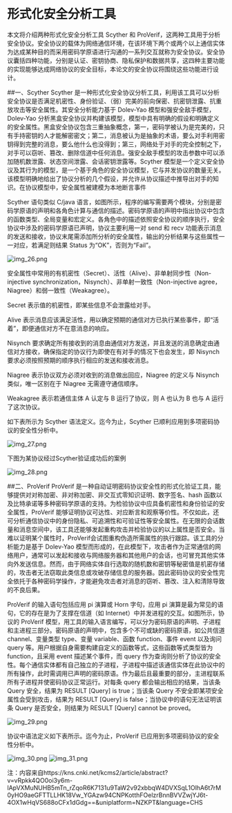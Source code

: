 <!--
title: 形式化安全分析工具
subtitle: 工业安全
author: 卜绪萌
keyword: 工业安全
published: 2024-04-26
topicImg: assets/3/img_26.png
-->

# 形式化安全分析工具
本文将介绍两种形式化安全分析工具 Scyther 和 ProVerif，这两种工具用于分析安全协议。安全协议的载体为网络通信环境，在该环境下两个或两个以上通信实体为达成某种目的而采用密码学原语进行沟通的一系列交互就称为安全协议。安全协议囊括四种功能，分别是认证、密钥协商、隐私保护和数据共享，这四种主要功能的实现能够达成网络协议的安全目标，本论文的安全协议将围绕这些功能进行设计。

##一、Scyther
Scyther 是一种形式化安全协议分析工具，利用该工具可以分析安全协议是否满足机密性、身份验证、（弱）完美的前向保密、抗密钥泄露、抗重放攻击等安全属性。其安全分析能力基于 Dolev-Yao 模型和强安全敌手模型，Dolev-Yao 分析黑盒安全协议并构建该模型，模型中具有明确的假设和明确定义的安全属性。黑盒安全协议包含三重抽象概念，第一，密码学被认为是完美的，只有手持密钥的人才能解密密文；第二，消息被认为是抽象的术语，要么对手利用密钥得到完整的消息，要么他什么也没得到；第三，网络处于对手的完全控制之下，对手可以窃听、篡改、删除信道中任何消息。强安全敌手模型的攻击参数中可以添加随机数泄露、状态空间泄露、会话密钥泄露等。Scyther 模型是一个定义安全协议及其行为的模型，是一个基于角色的安全协议模型，它与并发协议的数量无关。该模型明确地给出了协议分析的几个假设，并允许从协议描述中推导出对手的知识。在协议模型中，安全属性被建模为本地断言事件

Scyther 语句类似 C/java 语言，如图所示，程序的编写需要两个模块，分别是密码学原语的声明和各角色计算与通信的描述。密码学原语的声明中指出协议中包含的函数类型、全局变量和宏定义。各角色中的描述依照安全协议的顺序执行，安全协议中涉及的密码学原语已声明，协议主要利用一对 send 和 recv 功能表示消息的发送和接收，协议末尾需添加所分析的安全属性，输出的分析结果与这些属性一一对应，若满足则结果 Status 为“OK”，否则为“Fail”。

![img_26.png](assets/3/img_26.png)

安全属性中常用的有机密性（Secret）、活性（Alive）、非单射同步性（Non-injective synchronization，Nisynch）、非单射一致性（Non-injective agree，Niagree）和弱一致性（Weakagree）。

Secret 表示值的机密性，即某些信息不会泄露给对手。

Alive 表示消息应该满足活性，用以确定预期的通信对方已执行某些事件，即“活着”，即便通信对方不在意消息的响应。

Nisynch 要求确定所有接收到的消息由通信对方发送，并且发送的消息确定由通信对方接收，确保指定的协议行为即使在有对手的情况下也会发生，即 Nisynch 要求必须按照预期的顺序执行相应的发送和接收消息。

Niagree 表示协议双方必须对收到的消息做出回应，Niagree 的定义与 Nisynch 类似，唯一区别在于 Niagree 无需遵守通信顺序。

Weakagree 表示若通信主体 A 认定与 B 运行了协议，则 A 也认为 B 也与 A 运行了这次协议。

如下表所示为 Scyther 语法定义。迄今为止，Scyther 已顺利应用到多项密码协议的安全性分析中。

![img_27.png](assets/3/img_27.png)

下图为某协议经过Scyther验证成功后的案例

![img_28.png](assets/3/img_28.png)

##二、ProVerif
ProVerif 是一种自动证明密码协议安全性的形式化验证工具，能够提供对对称加密、非对称加密、非交互式零知识证明、数字签名、hash 函数以及比特承诺等多种密码学原语的支持。为检验协议中应具备机密性和身份验证的安全属性，ProVerif 能够证明协议可达性、对应断言和观察等价性。不仅如此，还可分析通信协议中的身份隐私、可追溯性和可验证性等安全属性。在无限的会话数量和消息空间中，该工具还能够发起重构攻击并检验协议的以上属性是否安全。当难以证明某个属性时，ProVerif会试图重构伪造所需属性的执行跟踪。该工具的分析能力是基于 Dolev-Yao 模型而形成的，在此模型下，攻击者作为正常通信的网络用户，通常可以发起和接收与网络服务器和其他用户的会话，也可冒充其他实体向外发送信息。然而，由于网络实体自行选取的随机数和密钥等秘密值是机密存储的，攻击者无法窃取此类信息或攻破存储信息的服务器。因此密码协议的安全性完全依托于各种密码学操作，才能避免攻击者对消息的窃听、篡改、注入和清除导致的不良后果。

ProVerif 的输入语句包括应用 pi 演算或 Horn 字句，应用 pi 演算是最为常见的语句，它的存在是为了支撑在信道（如 Internet）中并发进程的交互。如图所示，协议的 ProVerif 模型，用工具的输入语言编写，可以分为密码原语的声明、子进程和主进程三部分。密码原语的声明中，包含多个不可或缺的密码原语，如公共信道 channel、变量类型 type、变量 variable、函数 function、事件 event 以及询问 query 等。用户根据自身需要构建自定义的函数等式，这些函数等式类型皆为 function，且采用 event 描述某个事件，而 query 作为查询则分析了协议的安全性。每个通信实体都有自己独立的子进程，子进程中描述该通信实体在此协议中的所有操作，此时需调用已声明的密码原语。作为最后且最重要的部分，主进程联系所有子进程并使密码协议正常运行。对每条 query 都会输出相应的结果，当该条 Query 安全，结果为 RESULT [Query] is true；当该条 Query 不安全即某项安全属性会受到攻击，结果为 RESULT [Query] is false；当协议中的语句无法证明该条 Query 是否安全，则结果为 RESULT [Query] cannot be proved。

![img_29.png](assets/3/img_29.png)

协议中语法定义如下表所示。迄今为止，ProVerif 已应用到多项密码协议的安全性分析中。

![img_30.png](assets/3/img_30.png)
![img_31.png](assets/3/img_31.png)

注：内容来自https://kns.cnki.net/kcms2/article/abstract?v=vRpkk4QO0oi3y6m-lApVXMuNUHB5mTn_rZqoR6K7131u9TaW2v92xbbqW4DVXSqL1OlhA6t7rM0yHO9aeGFTTLLHK18Vw_YGAzw94CNPKotthFOelzrBnnBVVZwjYJ6t-4OX1wHqVS688oCFx1dGdg==&uniplatform=NZKPT&language=CHS